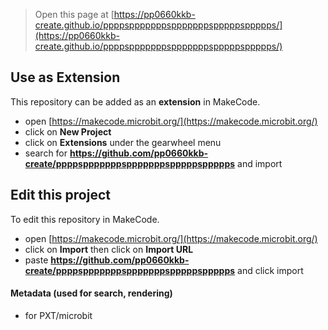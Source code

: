 
> Open this page at [https://pp0660kkb-create.github.io/ppppspppppppspppppppspppppsppppps/](https://pp0660kkb-create.github.io/ppppspppppppspppppppspppppsppppps/)

## Use as Extension

This repository can be added as an **extension** in MakeCode.

* open [https://makecode.microbit.org/](https://makecode.microbit.org/)
* click on **New Project**
* click on **Extensions** under the gearwheel menu
* search for **https://github.com/pp0660kkb-create/ppppspppppppspppppppspppppsppppps** and import

## Edit this project

To edit this repository in MakeCode.

* open [https://makecode.microbit.org/](https://makecode.microbit.org/)
* click on **Import** then click on **Import URL**
* paste **https://github.com/pp0660kkb-create/ppppspppppppspppppppspppppsppppps** and click import

#### Metadata (used for search, rendering)

* for PXT/microbit
<script src="https://makecode.com/gh-pages-embed.js"></script><script>makeCodeRender("{{ site.makecode.home_url }}", "{{ site.github.owner_name }}/{{ site.github.repository_name }}");</script>
